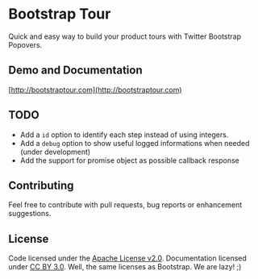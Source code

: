 # Bootstrap Tour #
Quick and easy way to build your product tours with Twitter Bootstrap Popovers.

## Demo and Documentation ##
[http://bootstraptour.com](http://bootstraptour.com)

## TODO ##
- Add a `id` option to identify each step instead of using integers.
- Add a `debug` option to show useful logged informations when needed (under development)
- Add the support for promise object as possible callback response

## Contributing ##
Feel free to contribute with pull requests, bug reports or enhancement suggestions.

## License ##
Code licensed under the [Apache License v2.0](http://www.apache.org/licenses/LICENSE-2.0).
Documentation licensed under [CC BY 3.0](http://creativecommons.org/licenses/by/3.0/).
Well, the same licenses as Bootstrap. We are lazy! ;)
